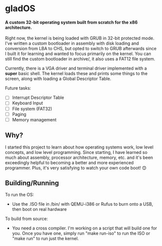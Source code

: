 # gladOS
#### A custom 32-bit operating system built from scratch for the x86 architecture.
Right now, the kernel is being loaded with GRUB in 32-bit protected mode. I've written a custom bootloader in assembly with disk loading and conversion from LBA to CHS, but opted to switch to GRUB afterwards since I built it for learning and wanted to focus primarily on the kernel. You can still find the custom bootloader in archive/, it also uses a FAT12 file system.

Currently, there is a VGA driver and terminal driver implemented with a **super** basic shell. The kernel loads these and prints some things to the screen, along with loading a Global Descriptor Table.

Future tasks:
- [ ] Interrupt Descriptor Table
- [ ] Keyboard Input
- [ ] File system (FAT32)
- [ ] Paging
- [ ] Memory management
## Why?
I started this project to learn about how operating systems work, low level concepts, and low level programming. Since starting, I have learned so much about assembly, processor architecture, memory, etc. and it's been exceedingly helpful to becoming a better and more experienced programmer. Plus, it's very satisfying to watch your own code boot! 😊
## Building/Running
To run the OS:
- Use the .ISO file in /bin/ with QEMU-i386 or Rufus to burn onto a USB, then boot on real hardware

To build from source:
- You need a cross compiler. I'm working on a script that will build one for you. Once you have one, simply run "make run-iso" to run the ISO or "make run" to run just the kernel.